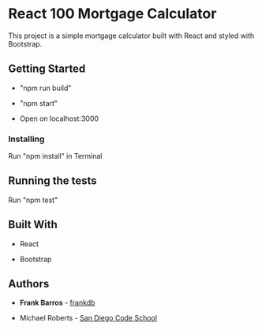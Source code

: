 # React 100 Mortgage Calculator

This project is a simple mortgage calculator built with React and styled with Bootstrap.

## Getting Started

- "npm run build"

- "npm start"

- Open on localhost:3000

### Installing

Run "npm install" in Terminal

## Running the tests

Run "npm test"

## Built With

- React

- Bootstrap

## Authors

- **Frank Barros** - [frankdb](https://github.com/frankdb)

- Michael Roberts - [San Diego Code School](https://github.com/SanDiegoCodeSchool)
